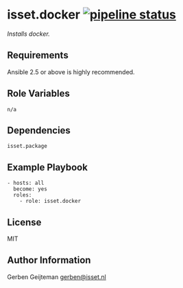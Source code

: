 isset.docker [![pipeline status](https://gitlab.isset.nl/operations/isset.docker/badges/master/pipeline.svg)](https://gitlab.isset.nl/operations/isset.docker/commits/master)
=========

_Installs docker._

Requirements
------------

Ansible 2.5 or above is highly recommended.

Role Variables
--------------

	n/a

Dependencies
------------

    isset.package

Example Playbook
----------------

    - hosts: all
      become: yes
      roles:
        - role: isset.docker

License
-------

MIT

Author Information
------------------

Gerben Geijteman <gerben@isset.nl>
